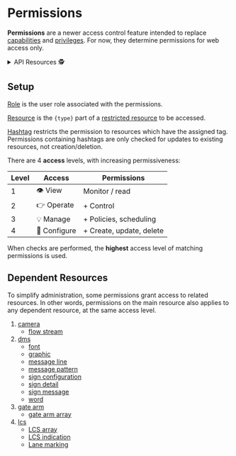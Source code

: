 # Permissions

**Permissions** are a newer access control feature intended to replace
[capabilities] and [privileges].  For now, they determine permissions for web
access only.

<details>
<summary>API Resources 🕵️ </summary>

* `iris/api/permission`
* `iris/api/permission/{id}`
* `iris/api/access`

| Access       | Primary                               |
|--------------|---------------------------------------|
| 👁️  View      | id                                    |
| 🔧 Configure | role, resource\_n, hashtag, access\_n |

</details>

## Setup

[Role] is the user role associated with the permissions.

[Resource] is the `{type}` part of a [restricted resource] to be accessed.

[Hashtag] restricts the permission to resources which have the assigned tag.
Permissions containing hashtags are only checked for updates to existing
resources, not creation/deletion.

There are 4 **access** levels, with increasing permissiveness:

| Level | Access       | Permissions              |
|-------|--------------|--------------------------|
|     1 | 👁️  View      | Monitor / read           |
|     2 | 👉 Operate   | + Control                |
|     3 | 💡 Manage    | + Policies, scheduling   |
|     4 | 🔧 Configure | + Create, update, delete |

When checks are performed, the **highest** access level of matching permissions
is used.

## Dependent Resources

To simplify administration, some permissions grant access to related resources.
In other words, permissions on the main resource also applies to any dependent
resource, at the same access level.

1. [camera]
   * [flow stream]
2. [dms]
   * [font]
   * [graphic]
   * [message line]
   * [message pattern]
   * [sign configuration]
   * [sign detail]
   * [sign message]
   * [word]
3. [gate arm]
   * [gate arm array]
4. [lcs]
   * [LCS array]
   * [LCS indication]
   * [Lane marking]


[camera]: cameras.html
[capabilities]: user_roles.html#capabilities
[dms]: dms.html
[flow stream]: flow_streams.html
[font]: fonts.html
[gate arm]: gate_arms.html
[gate arm array]: gate_arms.html#arrays
[graphic]: graphics.html
[hashtag]: hashtags.html
[lane marking]: lcs.html#lane-markings
[lcs]: lcs.html
[lcs array]: lcs.html#arrays
[lcs indication]: lcs.html#indications
[message line]: message_patterns.html#message-lines
[message pattern]: message_patterns.html
[privileges]: user_roles.html#privileges
[resource]: rest_api.html#resource-types
[restricted resource]: rest_api.html#restricted-resources-codeirisapicode
[role]: user_roles.html#roles
[sign configuration]: sign_configuration.html
[sign detail]: sign_configuration.html#sign-details
[sign message]: sign_message.html
[word]: words.html

